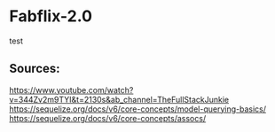 # Fabflix-2.0
test

## Sources:
https://www.youtube.com/watch?v=344Zv2m9TYI&t=2130s&ab_channel=TheFullStackJunkie
https://sequelize.org/docs/v6/core-concepts/model-querying-basics/
https://sequelize.org/docs/v6/core-concepts/assocs/
